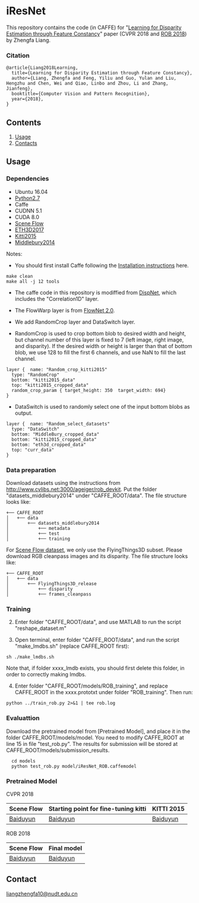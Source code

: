 # iResNet

This repository contains the code (in CAFFE) for "[Learning for Disparity Estimation through Feature Constancy](https://arxiv.org/abs/1712.01039)" paper (CVPR 2018 and [ROB 2018](http://www.robustvision.net/index.php)) by Zhengfa Liang.
 


### Citation
```
@article{Liang2018Learning,
  title={Learning for Disparity Estimation through Feature Constancy},
  author={Liang, Zhengfa and Feng, Yiliu and Guo, Yulan and Liu, Hengzhu and Chen, Wei and Qiao, Linbo and Zhou, Li and Zhang, Jianfeng},
  booktitle={Computer Vision and Pattern Recognition},
  year={2018},
}
```

## Contents

1. [Usage](#usage)
2. [Contacts](#contact)

## Usage

### Dependencies
* Ubuntu 16.04
* [Python2.7](https://www.python.org/downloads/)
* Caffe
* CUDNN 5.1
* CUDA 8.0
* [Scene Flow](https://lmb.informatik.uni-freiburg.de/resources/datasets/SceneFlowDatasets.en.html)
* [ETH3D2017](https://www.eth3d.net/datasets)
* [Kitti2015](http://www.cvlibs.net/datasets/kitti/eval_scene_flow.php?benchmark=stereo)
* [Middlebury2014](http://vision.middlebury.edu/stereo/data/)

Notes: 

- You should first install Caffe following the [Installation instructions](http://caffe.berkeleyvision.org/installation.html) here. 
```
make clean
make all -j 12 tools
```

- The caffe code in this repository is modiffied from [DispNet](https://lmb.informatik.uni-freiburg.de/resources/software.php), which includes the "Correlation1D" layer.

- The FlowWarp layer is from [FlowNet 2.0](https://github.com/lmb-freiburg/flownet2).

- We add RandomCrop layer and DataSwitch layer.

- RandomCrop is used to crop bottom blob to desired width and height, but channel number of this layer is fixed to 7 (left image, right image, and disparity). If the desired width or height is larger than that of bottom blob, we use 128 to fill the first 6 channels, and use NaN to fill the last channel.

```
layer {  name: "Random_crop_kitti2015"
  type: "RandomCrop"
  bottom: "kitti2015_data"
  top: "kitti2015_cropped_data"
  random_crop_param { target_height: 350  target_width: 694}
}
```

- DataSwitch is used to randomly select one of the input bottom blobs as output.
```
layer {  name: "Random_select_datasets"
  type: "DataSwitch"
  bottom: "MiddleBury_cropped_data"
  bottom: "kitti2015_cropped_data"
  bottom: "eth3d_cropped_data"
  top: "curr_data"
}
```


### Data preparation

Download datasets using the instructions from http://www.cvlibs.net:3000/ageiger/rob_devkit. Put the folder "datasets_middlebury2014" under "CAFFE_ROOT/data". The file structure looks like:
```
+── CAFFE_ROOT
│   +── data
│       +── datasets_middlebury2014
│           +── metadata
│           +── test
│           +── training
```


For [Scene Flow dataset](https://lmb.informatik.uni-freiburg.de/resources/datasets/SceneFlowDatasets.en.html), we only use the FlyingThings3D subset. Please download RGB cleanpass images and its disparity. The file structure looks like:
```
+── CAFFE_ROOT
│   +── data
│       +── FlyingThings3D_release
│           +── disparity
│           +── frames_cleanpass
```

### Training

2. Enter folder "CAFFE_ROOT/data", and use MATLAB to run the script "reshape_dataset.m"

3. Open terminal, enter folder "CAFFE_ROOT/data", and run the script "make_lmdbs.sh" (replace CAFFE_ROOT first):
```
sh ./make_lmdbs.sh
```
Note that, if folder xxxx_lmdb exists, you should first delete this folder, in order to correctly making lmdbs.

4. Enter folder "CAFFE_ROOT/models/ROB_training", and replace CAFFE_ROOT in the xxxx.prototxt under folder "ROB_training". Then run:
```
python ../train_rob.py 2>&1 | tee rob.log
```

### Evaluattion

Download the pretrained model from [Pretrained Model], and place it in the folder CAFFE_ROOT/models/model. You need to modify CAFFE_ROOT at line 15 in file "test_rob.py". The results for submission will be stored at CAFFE_ROOT/models/submission_results.

```
  cd models
  python test_rob.py model/iResNet_ROB.caffemodel
```


### Pretrained Model

CVPR 2018

| Scene Flow | Starting point for fine-tuning kitti|  KITTI 2015 |
|---|---|---|
|[Baiduyun](https://pan.baidu.com/s/1MaX7oeMKjDT0gAwetBpp9Q)|[Baiduyun](https://pan.baidu.com/s/1yzopXEVoon2GTO2z-E9gZA)|[Baiduyun](https://pan.baidu.com/s/1_IPicEoPD-9xey2LoL556Q)|

ROB 2018

| Scene Flow |  Final model |
|---|---|
|[Baiduyun](https://pan.baidu.com/s/1ziHbZc37SVvhkpM0hStJng)|[Baiduyun](https://pan.baidu.com/s/1LZkUb0HHUihEoKgp4vCaTw)|


## Contact
liangzhengfa10@nudt.edu.cn
